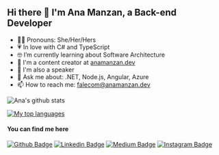 ## Hi there 👋 I'm Ana Manzan, a Back-end Developer

- 👩‍💻 Pronouns: She/Her/Hers
- 💗 In love with C# and TypeScript
- 🤓 I’m currently learning about Software Architecture
- 📝 I'm a content creator at [anamanzan.dev](https://anamanzan.dev)
- 🎤 I'm also a speaker
- 💬 Ask me about: .NET, Node.js, Angular, Azure
- 📫 How to reach me: falecom@anamanzan.dev

![Ana's github stats](https://github-readme-stats.vercel.app/api?username=anamanzandev&show_icons=true&theme=dracula)

[![My top languages](https://github-readme-stats.vercel.app/api/top-langs/?username=anamanzandev&theme=dracula&hide=html)](https://github.com/anuraghazra/github-readme-stats)

#### You can find me here
[![Github Badge](https://img.shields.io/badge/-Github-000?style=flat-square&logo=Github&logoColor=white&link=https://github.com/anamanzandev)](https://github.com/anamanzandev)
[![Linkedin Badge](https://img.shields.io/badge/-LinkedIn-blue?style=flat-square&logo=Linkedin&logoColor=white&link=https://www.linkedin.com/in/anamanzandev)](https://www.linkedin.com/in/anamanzandev/)
[![Medium Badge](https://img.shields.io/badge/-Medium-000000?style=flat-square&labelColor=000000&logo=medium&logoColor=white&link=https://medium.com/anamanzandev)](https://medium.com/anamanzandev)
[![Instagram Badge](https://img.shields.io/badge/-Medium-000000?style=flat-square&labelColor=000000&logo=medium&logoColor=white&link=https://medium.com/anamanzandev)](https://medium.com/anamanzandev)